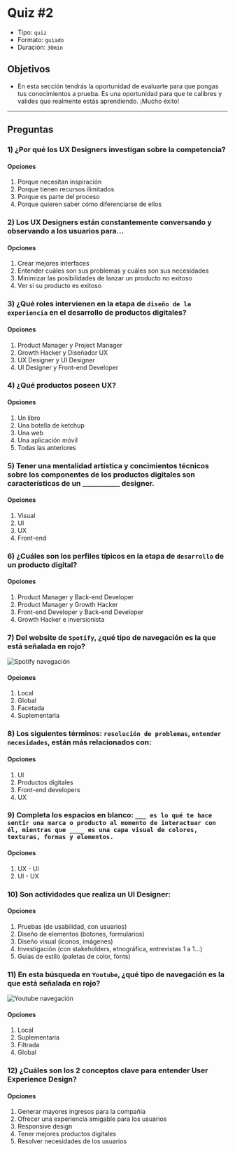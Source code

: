 # Quiz #2

- Tipo: `quiz`
- Formato: `guiado`
- Duración: `30min`

## Objetivos

- En esta sección tendrás la oportunidad de evaluarte para que pongas tus
  conocimientos a prueba. Es una oportunidad para que te calibres y valides que
  realmente estás aprendiendo. ¡Mucho éxito!

***

## Preguntas

### 1) ¿Por qué los UX Designers investigan sobre la competencia?

#### Opciones

1. Porque necesitan inspiración
2. Porque tienen recursos ilimitados
3. Porque es parte del proceso
4. Porque quieren saber cómo diferenciarse de ellos

<solution style="display:none;">4</solution>

### 2) Los UX Designers están constantemente conversando y observando a los usuarios para...

#### Opciones

1. Crear mejores interfaces
2. Entender cuáles son sus problemas y cuáles son sus necesidades
3. Minimizar las posibilidades de lanzar un producto no exitoso
4. Ver si su producto es exitoso

<solution style="display:none;">2</solution>

### 3) ¿Qué roles intervienen en la etapa de `diseño de la experiencia` en el desarrollo de productos digitales?

#### Opciones

1. Product Manager y Project Manager
2. Growth Hacker y Diseñador UX
3. UX Designer y UI Designer
4. UI Designer y Front-end Developer

<solution style="display:none;">3</solution>

### 4) ¿Qué productos poseen UX?

#### Opciones

1. Un libro
2. Una botella de ketchup
3. Una web
4. Una aplicación móvil
5. Todas las anteriores

<solution style="display:none;">5</solution>

### 5) Tener una mentalidad artística y concimientos técnicos sobre los componentes de los productos digitales son características de un  ___________ designer.

#### Opciones

1. Visual
2. UI
3. UX
4. Front-end

<solution style="display:none;">2</solution>

### 6) ¿Cuáles son los perfiles típicos en la etapa de `desarrollo` de un producto digital?

#### Opciones

1. Product Manager y Back-end Developer
2. Product Manager y Growth Hacker
3. Front-end Developer y Back-end Developer
4. Growth Hacker e inversionista

<solution style="display:none;">3</solution>

### 7) Del website de `Spotify`, ¿qué tipo de navegación es la que está señalada en rojo?

![Spotify navegación](https://lh4.googleusercontent.com/_xRGmmD8EJRMhJPzE0CmPK-hu3BPrvvttPDDjgGTAcMhAPkzP0QEhNWgGp6Px6G3H3VcDQJhTddG4oalw__kpRPfSVYHJPgMhyKkLyBisEW9Plxe9XM61tubh2hMnTQX6Y5X5gQmefk )

#### Opciones

1. Local
2. Global
3. Facetada
4. Suplementaria

<solution style="display:none;">2</solution>

### 8) Los siguientes términos: `resolución de problemas`, `entender necesidades`, están más relacionados con:

#### Opciones

1. UI
2. Productos digitales
3. Front-end developers
4. UX

<solution style="display:none;">4</solution>

### 9) Completa los espacios en blanco: `___ es lo qué te hace sentir una marca o producto al momento de interactuar con él, mientras que ____ es una capa visual de colores, texturas, formas y elementos.`

#### Opciones

1. UX - UI
2. UI - UX

<solution style="display:none;">1</solution>

### 10) Son actividades que realiza un UI Designer:

#### Opciones

1. Pruebas (de usabilidad, con usuarios)
2. Diseño de elementos (botones, formularios)
3. Diseño visual (iconos, imágenes)
4. Investigación (con stakeholders, etnográfica, entrevistas 1 a 1…)
5. Guías de estilo (paletas de color, fonts)

<solution style="display:none;">2,3,5</solution>

### 11) En esta búsqueda en `Youtube`, ¿qué tipo de navegación es la que está señalada en rojo?

![Youtube navegación](https://lh3.googleusercontent.com/K_m6buhGG2DAr2GuQiq-vEL-dsHsBMfRYdrGSW6QXbl4eDDZIBW_ygvI6H_2h3yh4OPBWQXofy5uo5Pt-4Yt3554Q6fL3I2PHk3BTsgK2frCrhMo23llJdkeBZSjtxoM7PL4uZgErLw)

#### Opciones

1. Local
2. Suplementaria
3. Filtrada
4. Global

<solution style="display:none;">3</solution>

### 12) ¿Cuáles son los 2 conceptos clave para entender User Experience Design?

#### Opciones

1. Generar mayores ingresos para la compañía
2. Ofrecer una experiencia amigable para los usuarios
3. Responsive design
4. Tener mejores productos digitales
5. Resolver necesidades de los usuarios

<solution style="display:none;">2,5</solution>
